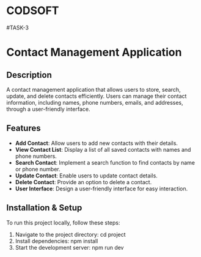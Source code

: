 # CODSOFT
#TASK-3
# Contact Management Application

## Description
A contact management application that allows users to store, search, update, and delete contacts efficiently. Users can manage their contact information, including names, phone numbers, emails, and addresses, through a user-friendly interface.

## Features
- **Add Contact**: Allow users to add new contacts with their details.
- **View Contact List**: Display a list of all saved contacts with names and phone numbers.
- **Search Contact**: Implement a search function to find contacts by name or phone number.
- **Update Contact**: Enable users to update contact details.
- **Delete Contact**: Provide an option to delete a contact.
- **User Interface**: Design a user-friendly interface for easy interaction.

## Installation & Setup
To run this project locally, follow these steps:
1. Navigate to the project directory: cd project
2. Install dependencies: npm install
3. Start the development server: npm run dev


